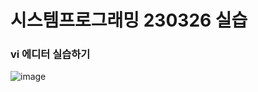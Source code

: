 # 시스템프로그래밍 230326 실습


### vi 에디터 실습하기 
![image](https://github.com/Kimchaeeuny/System/assets/120534069/6a099709-3439-4c54-9f87-14a5326622a9)
